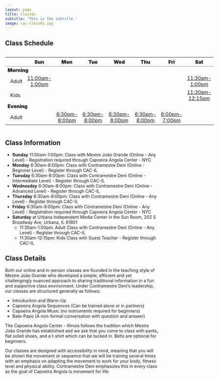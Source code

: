 ```yaml
---
layout: page
title: Classes
subtitle: 'This is the subtitle.'
image: cac-class01.jpg
---
```

## Class Schedule

<html>
<head>
<meta http-equiv="Content-type" content="text/html; charset=UTF-8">
</head>
<body>
<div style="margin: 0 auto; display: table; margin-top: 1em;">
<table class='gmisc_table' style='border-collapse: collapse; margin-top: 1em; margin-bottom: 1em;' >
<thead>
<tr><th style='border-bottom: 1px solid grey; border-top: 2px solid grey;'></th>
<th style='font-weight: 900; border-bottom: 1px solid grey; border-top: 2px solid grey; text-align: center;'>Sun</th>
<th style='font-weight: 900; border-bottom: 1px solid grey; border-top: 2px solid grey; text-align: center;'>Mon</th>
<th style='font-weight: 900; border-bottom: 1px solid grey; border-top: 2px solid grey; text-align: center;'>Tue</th>
<th style='font-weight: 900; border-bottom: 1px solid grey; border-top: 2px solid grey; text-align: center;'>Wed</th>
<th style='font-weight: 900; border-bottom: 1px solid grey; border-top: 2px solid grey; text-align: center;'>Thu</th>
<th style='font-weight: 900; border-bottom: 1px solid grey; border-top: 2px solid grey; text-align: center;'>Fri</th>
<th style='font-weight: 900; border-bottom: 1px solid grey; border-top: 2px solid grey; text-align: center;'>Sat</th>
</tr>
</thead>
<tbody> 
<tr><td colspan='8' style='font-weight: 900;'>Morning</td></tr>
<tr>
<td style='text-align: left;'>&nbsp;&nbsp;Adult</td>
<td style='text-align: center;'><a href="#class-info">11:00am-1:00pm</a></td>
<td style='text-align: center;'></td>
<td style='text-align: center;'></td>
<td style='text-align: center;'></td>
<td style='text-align: center;'></td>
<td style='text-align: center;'></td>
<td style='text-align: center;'><a href="#class-info">11:30am-1:00pm</a></td>
</tr>
<tr>
<td style='text-align: left;'>&nbsp;&nbsp;Kids</td>
<td style='text-align: center;'></td>
<td style='text-align: center;'></td>
<td style='text-align: center;'></td>
<td style='text-align: center;'></td>
<td style='text-align: center;'></td>
<td style='text-align: center;'></td>
<td style='text-align: center;'><a href="#class-info">11:30am-12:15pm</a></td>
</tr> 
<tr><td colspan='8' style='font-weight: 900;'>Evening</td></tr>
<tr>
<td style='border-bottom: 2px solid grey; text-align: left;'>&nbsp;&nbsp;Adult</td>
<td style='border-bottom: 2px solid grey; text-align: center;'></td>
<td style='border-bottom: 2px solid grey; text-align: center;'><a href="#class-info">6:30pm-8:00pm</a></td>
<td style='border-bottom: 2px solid grey; text-align: center;'><a href="#class-info">6:30pm-8:00pm</a></td>
<td style='border-bottom: 2px solid grey; text-align: center;'><a href="#class-info">6:30pm-8:00pm</a></td>
<td style='border-bottom: 2px solid grey; text-align: center;'><a href="#class-info">6:30pm-8:00pm</a></td>
<td style='border-bottom: 2px solid grey; text-align: center;'><a href="#class-info">6:00pm-7:00pm</a></td>
<td style='border-bottom: 2px solid grey; text-align: center;'></td>
</tr>
</tbody>
</table>
</div>
</body>
</html>

## <a id="class-info"></a>Class Information
- **Sunday** 11:00am-1:00pm: Class with Mestre João Grande (Online - Any Level) - Registration required through Capoeira Angola Center - NYC
- **Monday** 6:30am-8:00pm: Class with Contramestre Deni (Online - Beginner Level) - Register through CAC-IL
- **Tuesday** 6:30am-8:00pm: Class with Contramestre Deni (Online - Intermediate Level) - Register through CAC-IL
- **Wednesday** 6:30am-8:00pm: Class with Contramestre Deni (Online - Advanced Level) - Register through CAC-IL
- **Thursday** 6:30am-8:00pm: Class with Contramestre Deni (Online - Any Level) - Register through CAC-IL
- **Friday** 6:30am-8:00pm: Class with Contramestre Deni (Online - Any Level) - Registration required through Capoeira Angola Center - NYC
- **Saturday** at Urbana Independent Media Center in the Sun Room, 202 S Broadway Ave, Urbana, IL 61801
  - 11:30am-1:00pm: Adult Class with Contramestre Deni (Online - Any Level) - Register through CAC-IL
  - 11:30am-12:15pm: Kids Class with Guest Teacher - Register through CAC-IL

## Class Details
Both our online and in-person classes are founded in the teaching style of Mestre João Grande who developed a simple, efficient and yet challengingly nuanced approach to sharing traditional information in a fun and supportive class environment. Under Contramestre Deni’s leadership, our classes are structured generally as follows: 

- Introduction and Warm-Up
- Capoeira Angola Sequences (Can be trained alone or in partners)
- Capoeira Angola Music (no instruments required for beginners)
- Bate-Papo (A non-formal conversation with question and answer)

The Capoeira Angola Center - Illinois follows the tradition which Mestre João Grande has established and we ask that you come to class with pants, flat soled shoes, and a t-shirt which can be tucked in. Belts are optional for beginners. 

Our classes are designed with accessibility in mind, meaning that you will be shown the movement or sequence that we will be training several times with an emphasis on adapting the movement to work for your body, fitness level and physical ability. Contramestre Deni emphasizes this in every class as the goal of Capoeira Angola is movement for life. 

